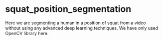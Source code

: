 # squat_position_segmentation
Here we are segmenting a human in a position of squat from a video without using any advanced deep learning techniques. We have only used OpenCV library here.
